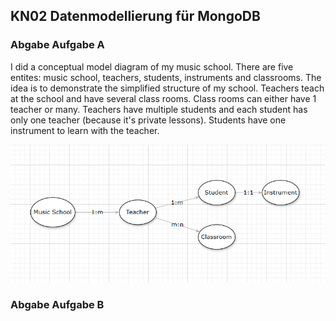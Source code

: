 ## KN02 Datenmodellierung für MongoDB

### Abgabe Aufgabe A

I did a conceptual model diagram of my music school. There are five entites: music school, teachers, students, instruments and classrooms. The idea is to demonstrate the simplified structure of my school. Teachers teach at the school and have several class rooms. Class rooms can either have 1 teacher or many. Teachers have multiple students and each student has only one teacher (because it's private lessons). Students have one instrument to learn with the teacher.
  
![screenshot](./images/conceptual-model-music-school.png)

### Abgabe Aufgabe B
